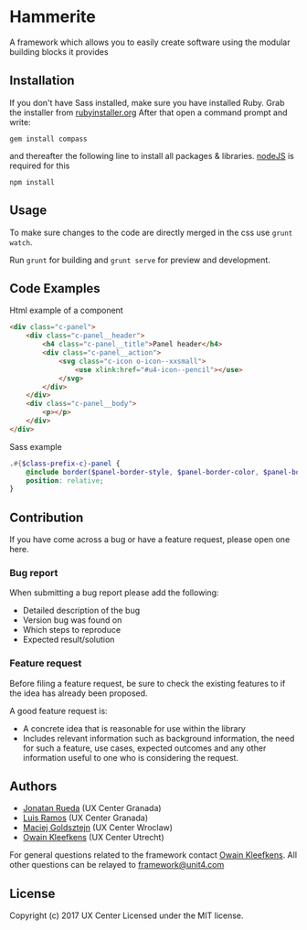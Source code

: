 # Hammerite

A framework which allows you to easily create software using the modular building blocks it provides

## Installation

If you don't have Sass installed,  make sure you have installed Ruby. Grab the installer from [rubyinstaller.org](http://rubyinstaller.org)
After that open a command prompt and write: 

`gem install compass`

and thereafter the following line to install all packages & libraries. [nodeJS](https://nodejs.org) is required for this

`npm install`

## Usage

To make sure changes to the code are directly merged in the css use `grunt watch`.

Run `grunt` for building and `grunt serve` for preview and development.

## Code Examples

Html example of a component

```html
<div class="c-panel">
    <div class="c-panel__header">
        <h4 class="c-panel__title">Panel header</h4>
        <div class="c-panel__action">
            <svg class="c-icon o-icon--xxsmall">
                <use xlink:href="#u4-icon--pencil"></use>
            </svg>
        </div>
    </div>
    <div class="c-panel__body">
        <p></p>
    </div>
</div>
```


Sass example

```scss
.#{$class-prefix-c}-panel {
    @include border($panel-border-style, $panel-border-color, $panel-border-width);
    position: relative;
}
```

## Contribution

If you have come across a bug or have a feature request, please open one here. 

### Bug report
When submitting a bug report please add the following:

* Detailed description of the bug
* Version bug was found on
* Which steps to reproduce
* Expected result/solution

### Feature request
Before filing a feature request, be sure to check the existing features to if the idea has already been proposed.

A good feature request is:

* A concrete idea that is reasonable for use within the library
* Includes relevant information such as background information, the need for such a feature, use cases, expected outcomes and any other information useful to one who is considering the request.

## Authors

* [Jonatan Rueda](mailto:jonatan.rueda@unit4.com) (UX Center Granada)
* [Luis Ramos](mailto:luis.ramos@unit4.com) (UX Center Granada)
* [Maciej Goldsztejn](mailto:Maciej.goldsztejn@unit4.com) (UX Center Wroclaw)
* [Owain Kleefkens](mailto:owain.kleefkens@unit4.com) (UX Center Utrecht)

For general questions related to the framework contact [Owain Kleefkens](mailto:owain.kleefkens@unit4.com). All other questions can be relayed to [framework@unit4.com](mailto:framework@unit4.com)

## License

Copyright (c) 2017 UX Center
Licensed under the MIT license.